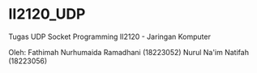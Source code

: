 # II2120_UDP
Tugas UDP Socket Programming II2120 - Jaringan Komputer

Oleh:
Fathimah Nurhumaida Ramadhani (18223052)
Nurul Na'im Natifah (18223056)
